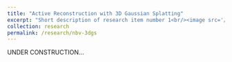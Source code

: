```yaml
---
title: "Active Reconstruction with 3D Gaussian Splatting"
excerpt: "Short description of research item number 1<br/><image src='/images/blue_bucket_3dgs.jpg' width='750' height='450'>"
collection: research
permalink: /research/nbv-3dgs
---
```


UNDER CONSTRUCTION...
